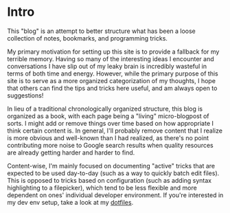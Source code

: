 # Intro

This "blog" is an attempt to better structure what has been a loose collection of notes, bookmarks, and programming tricks.

My primary motivation for setting up this site is to provide a fallback for my terrible memory. Having so many of the interesting ideas I encounter and conversations I have slip out of my leaky brain is incredibly wasteful in terms of both time and energy. However, while the primary purpose of this site is to serve as a more organized categorization of my thoughts, I hope that others can find the tips and tricks here useful, and am always open to suggestions!

In lieu of a traditional chronologically organized structure, this blog is organized as a book, with each page being a "living" micro-blogpost of sorts. I might add or remove things over time based on how appropriate I think certain content is. In general, I'll probably remove content that I realize is more obvious and well-known than I had realized, as there's no point contributing more noise to Google search results when quality resources are already getting harder and harder to find.

Content-wise, I'm mainly focused on documenting "active" tricks that are expected to be used day-to-day (such as a way to quickly batch edit files). This is opposed to tricks based on configuration (such as adding syntax highlighting to a filepicker), which tend to be less flexible and more dependent on ones' individual developer environment. If you're interested in my dev env setup, take a look at my [dotfiles](https://github.com/timhwang21/dotfiles/).
